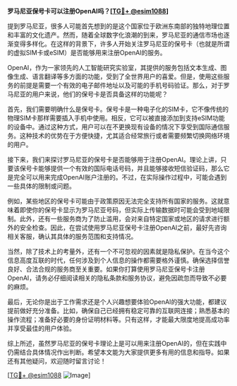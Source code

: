 **罗马尼亚保号卡可以注册OpenAI吗？[[TG💪+ @esim1088](https://t.me/s/esim1088)]**

提到罗马尼亚，很多人可能首先想到的是这个国家位于欧洲东南部的独特地理位置和丰富的文化遗产。然而，随着全球数字化浪潮的到来，罗马尼亚的通信市场也逐渐变得多样化。在这样的背景下，许多人开始关注罗马尼亚的保号卡（也就是所谓的虚拟SIM卡或eSIM）是否能够用来注册OpenAI的服务。

OpenAI，作为一家领先的人工智能研究实验室，其提供的服务包括文本生成、图像生成、语言翻译等多方面的功能，受到了全世界用户的喜爱。但是，使用这些服务的前提是需要一个有效的电子邮件地址以及可能的手机号码验证。那么，对于罗马尼亚的用户来说，他们的保号卡是否具备这样的功能呢？

首先，我们需要明确什么是保号卡。保号卡是一种电子化的SIM卡，它不像传统的物理SIM卡那样需要插入手机中使用。相反，它可以被直接添加到支持eSIM功能的设备中。通过这种方式，用户可以在不更换现有设备的情况下享受到国际通信服务。这种技术的优势在于方便快捷，尤其适合经常旅行或者需要频繁切换网络环境的用户。

接下来，我们来探讨罗马尼亚的保号卡是否能够用于注册OpenAI。理论上讲，只要该保号卡能够提供一个有效的国际电话号码，并且能够接收短信验证码，那么它是完全可以用来完成OpenAI账户注册的。不过，在实际操作过程中，可能会遇到一些具体的限制或问题。

例如，某些地区的保号卡可能由于政策原因无法完全支持所有国家的服务。这就意味着即使你的保号卡显示为罗马尼亚号码，但实际上传输数据时可能会受到地域限制。此外，还有一些服务商为了防止滥用，会对来自特定国家或地区的请求进行额外的安全检查。因此，在尝试使用罗马尼亚保号卡注册OpenAI之前，最好先咨询相关客服，确认其具体的服务范围和支持情况。

当然，除了技术上的考量外，还有一个不可忽视的因素就是隐私保护。在当今这个信息高度互联的时代，任何涉及到个人信息的操作都需要格外谨慎。确保选择信誉良好、合法合规的服务商至关重要。如果你打算使用罗马尼亚保号卡注册OpenAI，请务必仔细阅读相关的隐私条款和服务协议，避免因疏忽而导致不必要的麻烦。

最后，无论你是出于工作需求还是个人兴趣想要体验OpenAI的强大功能，都建议提前做好充分准备。比如，确保自己已经拥有稳定可靠的互联网连接；熟悉基本的操作流程；准备好必要的身份证明材料等。只有这样，才能最大限度地提高成功率并享受最佳的用户体验。

综上所述，虽然罗马尼亚的保号卡理论上是可以用来注册OpenAI的，但在实践中仍需结合具体情况作出判断。希望本文能为大家提供更多有用的信息和指导。如果还有其他疑问，欢迎随时留言讨论！

[[TG💪+ @esim1088](https://t.me/s/esim1088) ![Image](https://i.postimg.cc/4NQfJmqS/Snipaste-2025-05-13-00-14-12.png)]